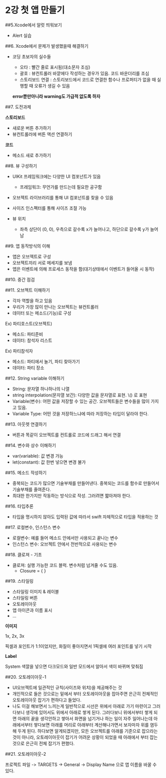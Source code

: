 # 2강 첫 앱 만들기



##5.Xcode에서 알럿 띄워보기

- Alert 실습



##6. Xcode에서 문제가 발생했을때 해결하기

- 코딩 초보자의 실수들

  - 오타 : 빨간 줄로 표시됨(대소문자 조심)
  - 괄호 : 뷰컨트롤러 바깥에다 작성하는 경우가 있음. 코드 바운더리를 조심
  - 스토리보드 연결 : 스토리보드에서 코드로 연결한 함수나 프로퍼티가 없을 때 실행할 때 오류가 생길 수 있음

  **error뿐만아니라 warning도 가급적 없도록 하자**



##7. 도전과제

**스토리보드**

- 새로운 버튼 추가하기
- 뷰컨트롤러에 버튼 액션 연결하기

**코드**

- 메소드 새로 추가하기



##8. 뷰 구성하기

- UIKit 프레임워크에는 다양한 UI 컴포넌트가 있음
  - 프레임워크: 무언가를 만드는데 필요한 공구함
- 오브젝트 라이브러리를 통해 UI 컴포넌트를 찾을 수 있음
- 사이즈 인스펙터를 통해 사이즈 조절 가능

- 뷰 위치
  - 좌측 상단이 (0, 0), 우측으로 갈수록 x가 늘어나고, 하단으로 갈수록 y가 늘어남



##9. 앱 동작방식의 이해

- 앱은 오브젝트로 구성
- 오브젝트끼리 서로 메세지를 보냄
- 앱은 이벤트에 의해 프로세스 동작을 함(대기상태에서 이벤트가 들어올 시 동작)



##10. 중간 점검



##11. 오브젝트 이해하기

- 각자 역할을 하고 있음
- 우리가 가장 많이 만나는 오브젝트는 뷰컨트롤러
- 데이터 또는 메소드(기능)로 구성

Ex) 파티호스트(오브젝트)

- 메소드: 파티준비
- 데이터: 참석자 리스트

Ex) 파티참석자

- 메소드: 파티에서 놀기, 파티 찾아가기
- 데이터: 파티 장소



##12. String variable 이해하기

- String: 문자열 하나하나의 나열
- string interpolation(문자열 보간): 다양한 값을 문자열로 표현. \\() 로 표현
- Variable(변수): 어떤 값을 저장할 수 있는 공간. 오브젝트들은 변수들을 많이 가지고 있음.
- Variable Type: 어떤 것을 저장하느냐에 따라 저장하는 타입이 달라야 한다.



##13. 아웃렛 연결하기

- 버튼과 똑같이 오브젝트를 컨트롤로 코드에 드래그 해서 연결



##14. 변수와 상수 이해하기

- var(variable): 값 변경 가능
- let(constant): 값 한번 넣으면 변경 불가



##15. 메소드 작성하기

- 중복되는 코드가 많으면 기술부채를 만들어낸다. 중복되는 코드를 함수로 만들어서 기술부채를 줄여준다.
- 최대한 한가지만 작동하는 방식으로 작성. 그러려면 짧아져야 한다.



##16. 타입추론

- 타입을 명시하지 않아도 입력된 값에 따라서 swift 자체적으로 타입을 적용하는 것



##17. 로컬변수, 인스턴스 변수

- 로컬변수: 예를 들어 메소드 안에서만 사용되고 끝나는 변수
- 인스턴스 변수: 오브젝트 안에서 전반적으로 사용되는 변수



##18. 클로져 - 기초

- 클로져: 실행 가능한 코드 블럭. 변수처럼 넘겨줄 수도 있음.
  - Closure  = { }



##19. 스타일링

- 스타일링 이미지 & 레이블
- 스타일링 버튼
- 오토레이아웃
- 앱 아이콘과 이름 표시
- ...



**이미지**

1x, 2x, 3x

픽셀과 포인트가 1:1이었지만, 화질이 좋아지면서 1픽셀에 여러 포인트를 넣기 시작



**Label**

System 색깔을 넣으면 다크모드와 일반 모드에서 알아서 색이 바뀌며 맞춰짐



##20. 오토레이아웃-1

- UI오브젝트에 일관적인 규칙(사이즈와 위치)을 제공해주는 것
- 개인적으로 들은 것으로는 밑에서 부터 오토레이아웃을 잡아주면 은근히 전체적인 오토레이아웃 잡기가 편하다고 들었다.
- 나도 이걸 해보면서 느끼는게 일반적으로 시선은 위에서 아래로 가기 마련이고 그러다보니 생각에 있어서도 위에서 아래로 쌓게 된다. 그러다보니 위에서부터 쌓게 되면 아래의 끝을 생각안하고 쌓아서 화면을 넘기거나 하는 일이 자주 일어나는데  아래에서부터 쌓다보면 아래를 머리로 아래부터 계산해나가면서 보자마자 위를 염두해 두게 된다. 하다보면 알게되겠지만, 모든 오브젝트를 아래를 기준으로 잡으라는 것이 아니라, 오토레이아웃이 잡기가 어려운 상황이 되었을 때 아래에서 부터 잡는 것으로 은근히 전체 잡기가 편했다.



##21. 오토레이아웃-2

프로젝트 파일 -> TARGETS -> General -> Display Name 으로 앱 이름을 바꿀 수 있다.